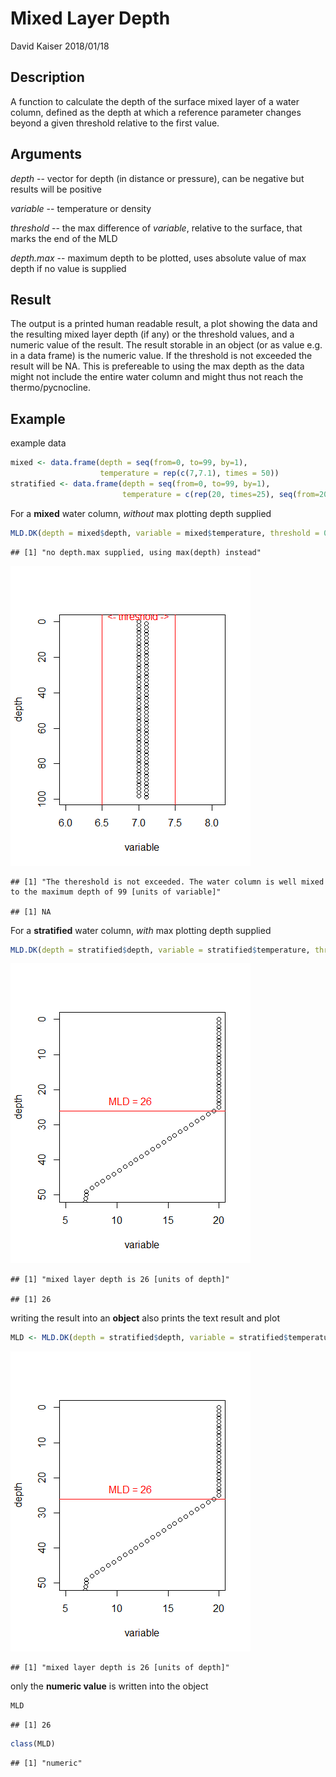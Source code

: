 Mixed Layer Depth
================
David Kaiser
2018/01/18

Description
-----------

A function to calculate the depth of the surface mixed layer of a water column, defined as the depth at which a reference parameter changes beyond a given threshold relative to the first value.

Arguments
---------

*depth* -- vector for depth (in distance or pressure), can be negative but results will be positive

*variable* -- temperature or density

*threshold* -- the max difference of *variable*, relative to the surface, that marks the end of the MLD

*depth.max* -- maximum depth to be plotted, uses absolute value of max depth if no value is supplied

Result
------

The output is a printed human readable result, a plot showing the data and the resulting mixed layer depth (if any) or the threshold values, and a numeric value of the result. The result storable in an object (or as value e.g. in a data frame) is the numeric value. If the threshold is not exceeded the result will be NA. This is prefereable to using the max depth as the data might not include the entire water column and might thus not reach the thermo/pycnocline.

Example
-------

example data

``` r
mixed <- data.frame(depth = seq(from=0, to=99, by=1), 
                    temperature = rep(c(7,7.1), times = 50))
stratified <- data.frame(depth = seq(from=0, to=99, by=1), 
                         temperature = c(rep(20, times=25), seq(from=20, to=7, length.out=25), seq(from=7, to=5, length.out=50)))
```

For a **mixed** water column, *without* max plotting depth supplied

``` r
MLD.DK(depth = mixed$depth, variable = mixed$temperature, threshold = 0.5) 
```

    ## [1] "no depth.max supplied, using max(depth) instead"

![](README_files/figure-markdown_github/mixed_example-1.png)

    ## [1] "The thereshold is not exceeded. The water column is well mixed to the maximum depth of 99 [units of variable]"

    ## [1] NA

For a **stratified** water column, *with* max plotting depth supplied

``` r
MLD.DK(depth = stratified$depth, variable = stratified$temperature, threshold = 0.5, depth.max = 50) 
```

![](README_files/figure-markdown_github/stratified_example-1.png)

    ## [1] "mixed layer depth is 26 [units of depth]"

    ## [1] 26

writing the result into an **object** also prints the text result and plot

``` r
MLD <- MLD.DK(depth = stratified$depth, variable = stratified$temperature, threshold = 0.5, depth.max = 50)
```

![](README_files/figure-markdown_github/object_write-1.png)

    ## [1] "mixed layer depth is 26 [units of depth]"

only the **numeric value** is written into the object

``` r
MLD
```

    ## [1] 26

``` r
class(MLD)
```

    ## [1] "numeric"
